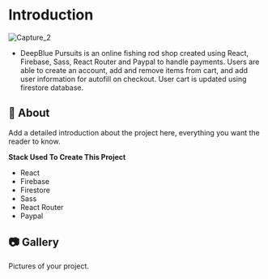# Introduction
![Capture_2](https://github.com/JLS730/deepblue-pursuits-react/assets/77553877/ea137345-cc0c-4914-968b-b3625e4b2545)
- DeepBlue Pursuits is an online fishing rod shop created using React, Firebase, Sass, React Router and Paypal to handle payments. Users are able to create an account, add and remove items from cart, and add user information for autofill on checkout. User cart is updated using firestore database.

##  :beginner: About
Add a detailed introduction about the project here, everything you want the reader to know.

**Stack Used To Create This Project**

- React
- Firebase
- Firestore
- Sass
- React Router
- Paypal

##  :camera: Gallery
Pictures of your project.

